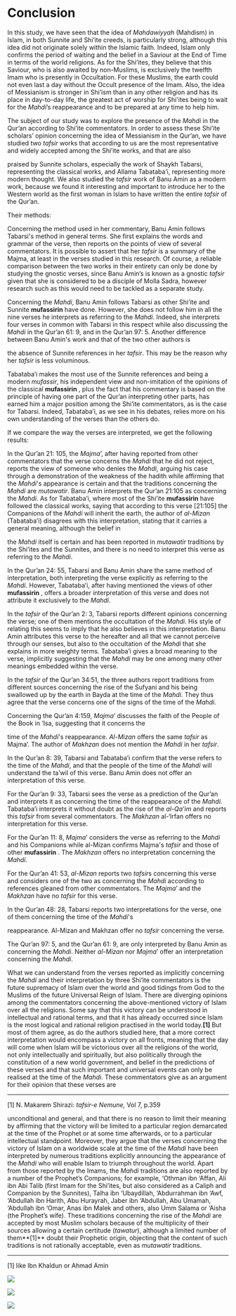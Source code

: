 Conclusion
==========

In this study, we have seen that the idea of *Mahdawiyyah* (Mahdism) in
Islam, in both Sunnite and Shi’ite creeds, is particularly strong,
although this idea did not originate solely within the Islamic faith.
Indeed, Islam only confirms the period of waiting and the belief in a
Saviour at the End of Time in terms of the world religions. As for the
Shi’ites, they believe that this Saviour, who is also awaited by
non-Muslims, is exclusively the twelfth Imam who is presently in
Occultation. For these Muslims, the earth could not even last a day
without the Occult presence of the Imam. Also, the idea of Messianism is
stronger in Shi’ism than in any other religion and has its place in
day-to-day life, the greatest act of worship for Shi'ites being to wait
for the *Mahdi*’s reappearance and to be prepared at any time to help
him.

The subject of our study was to explore the presence of the *Mahdi* in
the Qur’an according to Shi’ite commentators. In order to assess these
Shi’ite scholars’ opinion concerning the idea of Messianism in the
Qur’an, we have studied two *tafsir* works that according to us are the
most representative and widely accepted among the Shi’ite works, and
that are also

praised by Sunnite scholars, especially the work of Shaykh Tabarsi,
representing the classical works, and Allama Tabataba’i, representing
more modern thought. We also studied the *tafsir* work of Banu Amin as a
modern work, because we found it interesting and important to introduce
her to the Western world as the first woman in Islam to have written the
entire *tafsir* of the Qur’an.

Their methods:

Concerning the method used in her commentary, Banu Amin follows
Tabarsi's method in general terms. She first explains the words and
grammar of the verse, then reports on the points of view of several
commentators. It is possible to assert that her *tafsir* is a summary of
the Majma, at least in the verses studied in this research. Of course, a
reliable comparison between the two works in their entirety can only be
done by studying the gnostic verses, since Banu Amin’s is known as a
gnostic *tafsir* given that she is considered to be a disciple of Molla
Sadra, however research such as this would need to be tackled as a
separate study.

Concerning the *Mahdi*, Banu Amin follows Tabarsi as other Shi’ite and
Sunnite **mufassirin** have done. However, she does not follow him in
all the nine verses he interprets as referring to the *Mahdi*. Indeed,
she interprets four verses in common with Tabarsi in this respect while
also discussing the *Mahdi* in the Qur’an 61: 9, and in the Qur’an 97:
5. Another difference between Banu Amin's work and that of the two other
authors is

the absence of Sunnite references in her *tafsir*. This may be the
reason why her *tafsir* is less voluminous.

Tabataba’i makes the most use of the Sunnite references and being a
modern *mufassir*, his independent view and non-imitation of the
opinions of the classical **mufassirin** , plus the fact that his
commentary is based on the principle of having one part of the Qur’an
interpreting other parts, has earned him a major position among the
Shi’ite commentators, as is the case for Tabarsi. Indeed, Tabataba’i, as
we see in his debates, relies more on his own understanding of the
verses than the others do.

If we compare the way the verses are interpreted, we get the following
results:

In the Qur’an 21: 105, the *Majma*’, after having reported from other
commentators that the verse concerns the *Mahdi* that he did not reject,
reports the view of someone who denies the *Mahdi*, arguing his case
through a demonstration of the weakness of the hadith while affirming
that the *Mahdi*'s appearance is certain and that the traditions
concerning the *Mahdi* are *mutawatir*. Banu Amin interprets the Qur’an
21:105 as concerning the *Mahdi*. As for Tabataba’i, where most of the
Shi’ite **mufassirin** have followed the classical works, saying that
according to this verse [21:105] the Companions of the *Mahdi* will
inherit the earth, the author of *al-Mizan* (Tabataba’i) disagrees with
this interpretation, stating that it carries a general meaning, although
the belief in

the *Mahdi* itself is certain and has been reported in *mutawatir*
traditions by the Shi’ites and the Sunnites, and there is no need to
interpret this verse as referring to the *Mahdi*.

In the Qur’an 24: 55, Tabarsi and Banu Amin share the same method of
interpretation, both interpreting the verse explicitly as referring to
the *Mahdi*. However, Tabataba’i, after having mentioned the views of
other **mufassirin** , offers a broader interpretation of this verse and
does not attribute it exclusively to the *Mahdi*.

In the *tafsir* of the Qur’an 2: 3, Tabarsi reports different opinions
concerning the verse; one of them mentions the occultation of the
*Mahdi*. His style of relating this seems to imply that he also believes
in this interpretation. Banu Amin attributes this verse to the hereafter
and all that we cannot perceive through our senses, but also to the
occultation of the *Mahdi* that she explains in more weighty terms.
Tabataba’i gives a broad meaning to the verse, implicitly suggesting
that the *Mahdi* may be one among many other meanings embedded within
the verse.

In the *tafsir* of the Qur’an 34:51, the three authors report traditions
from different sources concerning the rise of the Sufyani and his being
swallowed up by the earth in Bayda at the time of the *Mahdi*. They thus
agree that the verse concerns one of the signs of the time of the
*Mahdi*.

Concerning the Qur’an 4:159, *Majma*’ discusses the faith of the People
of the Book in ‘Isa, suggesting that it concerns the

time of the *Mahdi*'s reappearance. *Al-Mizan* offers the same *tafsir*
as Majma’. The author of *Makhzan* does not mention the *Mahdi* in her
*tafsir*.

In the Qur’an 8: 39, Tabarsi and Tabataba’i confirm that the verse
refers to the time of the *Mahdi*, and that the people of the time of
the *Mahdi* will understand the ta’wil of this verse. Banu Amin does not
offer an interpretation of this verse.

For the Qur’an 9: 33, Tabarsi sees the verse as a prediction of the
Qur’an and interprets it as concerning the time of the reappearance of
the *Mahdi*. Tabataba’i interprets it without doubt as the rise of the
*al-Qa’im* and reports this *tafsir* from several commentators. The
*Makhzan* al-‘Irfan offers no interpretation for this verse.

For the Qur’an 11: 8, *Majma*’ considers the verse as referring to the
*Mahdi* and his Companions while al-Mizan confirms Majma's *tafsir* and
those of other **mufassirin** . The *Makhzan* offers no interpretation
concerning the *Mahdi*.

For the Qur’an 41: 53, *al-Mizan* reports two *tafsir*s concerning this
verse and considers one of the two as concerning the *Mahdi* according
to references gleaned from other commentators. The *Majma*’ and the
*Makhzan* have no *tafsir* for this verse.

In the Qur’an 48: 28, Tabarsi reports two interpretations for the verse,
one of them concerning the time of the *Mahdi*'s

reappearance. Al-Mizan and Makhzan offer no *tafsir* concerning the
verse.

The Qur’an 97: 5, and the Qur’an 61: 9, are only interpreted by Banu
Amin as concerning the *Mahdi*. Neither *al-Mizan* nor *Majma*’ offer an
interpretation concerning the *Mahdi*.

What we can understand from the verses reported as implicitly concerning
the *Mahdi* and their interpretation by three Shi’ite commentators is
the future supremacy of Islam over the world and good tidings from God
to the Muslims of the future Universal Reign of Islam. There are
diverging opinions among the commentators concerning the above-mentioned
victory of Islam over all the religions. Some say that this victory can
be understood in intellectual and rational terms, and that it has
already occurred since Islam is the most logical and rational religion
practised in the world today.**[1]** But most of them agree, as do the
authors studied here, that a more correct interpretation would encompass
a victory on all fronts, meaning that the day will come when Islam will
be victorious over all the religions of the world, not only
intellectually and spiritually, but also politically through the
constitution of a new world government, and belief in the predictions of
these verses and that such important and universal events can only be
realised at the time of the *Mahdi*. These commentators give as an
argument for their opinion that these verses are

------------------------------------------------------------------------

[1] N. Makarem Shirazi: *tafsir-e Nemune,* Vol 7, p.359

unconditional and general, and that there is no reason to limit their
meaning by affirming that the victory will be limited to a particular
region demarcated at the time of the Prophet or at some time afterwards,
or to a particular intellectual standpoint. Moreover, they argue that
the verses concerning the victory of Islam on a worldwide scale at the
time of the *Mahdi* have been interpreted by numerous traditions
explicitly announcing the appearance of the *Mahdi* who will enable
Islam to triumph throughout the world. Apart from those reported by the
Imams, the *Mahdi* traditions are also reported by a number of the
Prophet’s Companions; for example, ‘Othman ibn ‘Affan, Ali ibn Abi Talib
(first Imam for the Shi’ites, but also considered as a Caliph and
Companion by the Sunnites), Talha ibn ‘Ubaydillah, ‘Abdurrahman ibn
‘Awf, ‘Abdullah ibn Harith, Abu Hurayrah, Jaber ibn ‘Abdullah, Abu
Umamah, ‘Abdullah ibn ‘Omar, Anas ibn Malek and others, also Umm Salama
or ‘Aisha (the Prophet’s wife). These traditions concerning the rise of
the *Mahdi* are accepted by most Muslim scholars because of the
multiplicity of their sources allowing a certain certitude (*tawatur*),
although a limited number of them**[1]** doubt their Prophetic origin,
objecting that the content of such traditions is not rationally
acceptable, even as *mutawatir* traditions.

------------------------------------------------------------------------

[1] like Ibn Khaldun or Ahmad Amin

[![](images/back.gif)](03.htm)

[![](images/index.gif)](index.htm)

[![](images/next.gif)](bibliography.htm)

